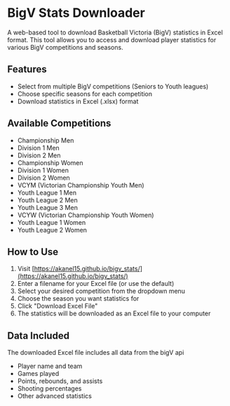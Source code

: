 # BigV Stats Downloader

A web-based tool to download Basketball Victoria (BigV) statistics in Excel format. This tool allows you to access and download player statistics for various BigV competitions and seasons.

## Features

- Select from multiple BigV competitions (Seniors to Youth leagues)
- Choose specific seasons for each competition
- Download statistics in Excel (.xlsx) format


## Available Competitions

- Championship Men
- Division 1 Men
- Division 2 Men
- Championship Women
- Division 1 Women
- Division 2 Women
- VCYM (Victorian Championship Youth Men)
- Youth League 1 Men
- Youth League 2 Men
- Youth League 3 Men
- VCYW (Victorian Championship Youth Women)
- Youth League 1 Women
- Youth League 2 Women

## How to Use

1. Visit [https://akanel15.github.io/bigv_stats/](https://akanel15.github.io/bigv_stats/)
2. Enter a filename for your Excel file (or use the default)
3. Select your desired competition from the dropdown menu
4. Choose the season you want statistics for
5. Click "Download Excel File"
6. The statistics will be downloaded as an Excel file to your computer

## Data Included

The downloaded Excel file includes all data from the bigV api
- Player name and team
- Games played
- Points, rebounds, and assists
- Shooting percentages
- Other advanced statistics
